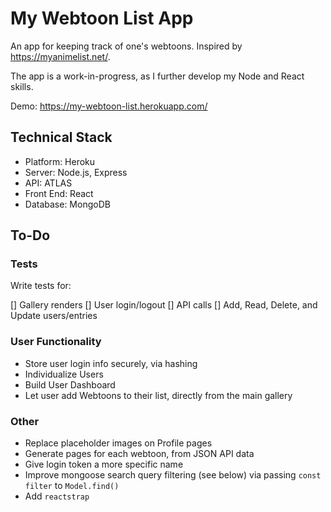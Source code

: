 # My Webtoon List App

An app for keeping track of one's webtoons. Inspired by <https://myanimelist.net/>.

The app is a work-in-progress, as I further develop my Node and React skills.

Demo: <https://my-webtoon-list.herokuapp.com/>

## Technical Stack

- Platform: Heroku
- Server: Node.js, Express
- API: ATLAS
- Front End: React
- Database: MongoDB

## To-Do

### Tests

Write tests for:

[] Gallery renders
[] User login/logout
[] API calls
[] Add, Read, Delete, and Update users/entries

### User Functionality

- Store user login info securely, via hashing
- Individualize Users
- Build User Dashboard
- Let user add Webtoons to their list, directly from the main gallery

### Other

- Replace placeholder images on Profile pages
- Generate pages for each webtoon, from JSON API data
- Give login token a more specific name
- Improve mongoose search query filtering (see below) via passing `const filter` to `Model.find()`
- Add `reactstrap`
